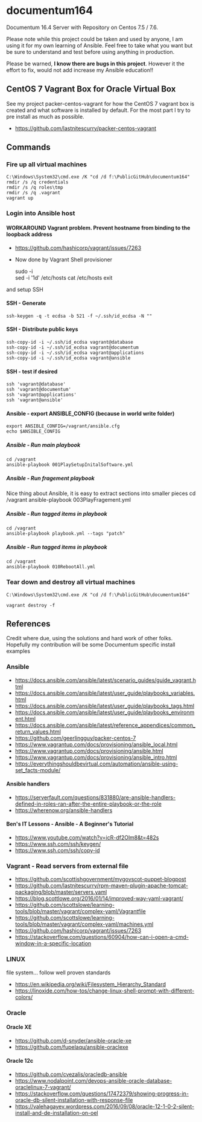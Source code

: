 # documentum164
Documentum 16.4 Server with Repository on Centos 7.5 / 7.6.

Please note while this project could be taken and used by anyone, I am using it for my own learning of Ansible.
Feel free to take what you want but be sure to understand and test before using anything in production.

Please be warned, __I know there are bugs in this project__. However it the effort to fix, would not add increase my Ansible education!!

## CentOS 7 Vagrant Box for Oracle Virtual Box
See my project packer-centos-vagrant for how the CentOS 7 vagrant box is created and what software is installed by default.
For the most part I try to pre install as much as possible.    

- https://github.com/lastnitescurry/packer-centos-vagrant

## Commands

### Fire up all virtual machines

	C:\Windows\System32\cmd.exe /K "cd /d f:\PublicGitHub\documentum164"
	rmdir /s /q credentials
	rmdir /s /q roles\tmp
	rmdir /s /q .vagrant
	vagrant up

### Login into Ansible host

#### WORKAROUND Vagrant problem. Prevent hostname from binding to the loopback address
- https://github.com/hashicorp/vagrant/issues/7263
- Now done by Vagrant Shell provisioner

    sudo -i    
    sed -i '1d' /etc/hosts
    cat /etc/hosts
    exit

and setup SSH
#### SSH - Generate
    ssh-keygen -q -t ecdsa -b 521 -f ~/.ssh/id_ecdsa -N ""

#### SSH - Distribute public keys
    ssh-copy-id -i ~/.ssh/id_ecdsa vagrant@database
    ssh-copy-id -i ~/.ssh/id_ecdsa vagrant@documentum
    ssh-copy-id -i ~/.ssh/id_ecdsa vagrant@applications
    ssh-copy-id -i ~/.ssh/id_ecdsa vagrant@ansible

#### SSH - test if desired
    ssh 'vagrant@database'
    ssh 'vagrant@documentum'
    ssh 'vagrant@applications'
    ssh 'vagrant@ansible'

#### Ansible - export ANSIBLE_CONFIG (because in world write folder)

    export ANSIBLE_CONFIG=/vagrant/ansible.cfg
    echo $ANSIBLE_CONFIG

##### Ansible - Run main playbook
    cd /vagrant
    ansible-playbook 001PlaySetupInitalSoftware.yml

##### Ansible - Run fragement playbook
Nice thing about Ansible, it is easy to extract sections into smaller pieces
    cd /vagrant
    ansible-playbook 003PlayFragement.yml

##### Ansible - Run tagged items in playbook
    cd /vagrant
    ansible-playbook playbook.yml --tags "patch"

##### Ansible - Run tagged items in playbook
    cd /vagrant
    ansible-playbook 010RebootAll.yml

### Tear down and destroy all virtual machines

	C:\Windows\System32\cmd.exe /K "cd /d f:\PublicGitHub\documentum164"

	vagrant destroy -f


## References
Credit where due, using the solutions and hard work of other folks.
Hopefully my contribution will be some Documentum specific install examples

### Ansible

- https://docs.ansible.com/ansible/latest/scenario_guides/guide_vagrant.html
- https://docs.ansible.com/ansible/latest/user_guide/playbooks_variables.html
- https://docs.ansible.com/ansible/latest/user_guide/playbooks_tags.html
- https://docs.ansible.com/ansible/latest/user_guide/playbooks_environment.html
- https://docs.ansible.com/ansible/latest/reference_appendices/common_return_values.html
- https://github.com/geerlingguy/packer-centos-7
- https://www.vagrantup.com/docs/provisioning/ansible_local.html
- https://www.vagrantup.com/docs/provisioning/ansible.html
- https://www.vagrantup.com/docs/provisioning/ansible_intro.html
- https://everythingshouldbevirtual.com/automation/ansible-using-set_facts-module/

#### Ansible handlers
- https://serverfault.com/questions/831880/are-ansible-handlers-defined-in-roles-ran-after-the-entire-playbook-or-the-role
- https://wherenow.org/ansible-handlers

#### Ben's IT Lessons - Ansible - A Beginner's Tutorial
- https://www.youtube.com/watch?v=icR-df2Olm8&t=482s
- https://www.ssh.com/ssh/keygen/
- https://www.ssh.com/ssh/copy-id

### Vagrant - Read servers from external file
- https://github.com/scottishgovernment/mygovscot-puppet-blogpost
- https://github.com/lastnitescurry/rpm-maven-plugin-apache-tomcat-packaging/blob/master/servers.yaml
- https://blog.scottlowe.org/2016/01/14/improved-way-yaml-vagrant/
- https://github.com/scottslowe/learning-tools/blob/master/vagrant/complex-yaml/Vagrantfile
- https://github.com/scottslowe/learning-tools/blob/master/vagrant/complex-yaml/machines.yml
- https://github.com/hashicorp/vagrant/issues/7263
- https://stackoverflow.com/questions/60904/how-can-i-open-a-cmd-window-in-a-specific-location

### LINUX
file system... follow well proven standards
- https://en.wikipedia.org/wiki/Filesystem_Hierarchy_Standard
- https://linoxide.com/how-tos/change-linux-shell-prompt-with-different-colors/

### Oracle
#### Oracle XE

- https://github.com/d-snyder/ansible-oracle-xe
- https://github.com/fupelaqu/ansible-oraclexe

#### Oracle 12c

- https://github.com/cvezalis/oracledb-ansible
- https://www.nodalpoint.com/devops-ansible-oracle-database-oraclelinux-7-vagrant/
- https://stackoverflow.com/questions/17472379/showing-progress-in-oracle-db-silent-installation-with-response-file
- https://valehagayev.wordpress.com/2016/09/08/oracle-12-1-0-2-silent-install-and-de-installation-on-oel
